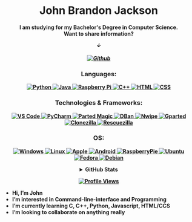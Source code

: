 <h1 align="center">John Brandon Jackson </h1>

<p align="center">
  <b> I am studying for my Bachelor's Degree in Computer Science. <br>
    Want to share information?</p>
  <i>
<p align="center">
  &darr; <br>
  <br>
  <a href="https://zensilva.github.io/">
    <img src="http://img.shields.io/badge/Github-black?style=flat-square&logo=Github" alt="Github">
  </i><br>
  </a>
</p>

<h3 align="center">Languages:</h3>
<p align="center">
  <a href="https://github.com/johnbrandonjackson">
    <img src="https://img.shields.io/badge/python-black?style=for-the-badge&logo=python" alt="Python">
  </a>
  <a href="https://github.com/johnbrandonjackson">
    <img src="https://img.shields.io/badge/java-black?style=for-the-badge&logo=openjdk" alt="Java">
  </a>
    <a href="https://github.com/johnbrandonjackson">
    <img src="https://img.shields.io/badge/raspberrypi-black?style=for-the-badge&logo=raspberry-pi" alt="Raspberry Pi">
  </a>
  <a href="https://github.com/johnbrandonjackson">
    <img src="https://img.shields.io/badge/c++-black?style=for-the-badge&logo=c++" alt="C++">
  </a>
  <a href="https://github.com/johnbrandonjackson">
    <img src="https://img.shields.io/badge/html-black?style=for-the-badge&logo=html" alt="HTML">
  </a>
  <a href="https://github.com/johnbrandonjackson">
    <img src="https://img.shields.io/badge/css-black?style=for-the-badge&logo=css" alt="CSS">
  </a>
</p>

<h3 align="center">Technologies & Frameworks:</h3>
<p align="center">

  <a href="https://github.com/johnbrandonjackson">
    <img src="https://img.shields.io/badge/vscode-black?style=for-the-badge&logo=visual-studio-code" alt="VS Code">
  </a>
  <a href="https://github.com/johnbrandonjackson">
    <img src="https://img.shields.io/badge/pycharm-black?style=for-the-badge&logo=pycharm" alt="PyCharm">
  </a>
  <a href="https://github.com/johnbrandonjackson">
    <img src="https://img.shields.io/badge/partedmagic-black?style=for-the-badge&logo=parted-magic" alt="Parted Magic">
  </a>
    <a href="https://github.com/johnbrandonjackson">
    <img src="https://img.shields.io/badge/dban-black?style=for-the-badge&logo=dban" alt="DBan">
  </a>
    <a href="https://github.com/johnbrandonjackson">
    <img src="https://img.shields.io/badge/nwipe-black?style=for-the-badge&logo=nwipe" alt="Nwipe">
  </a>
    <a href="https://github.com/johnbrandonjackson">
    <img src="https://img.shields.io/badge/gparted-black?style=for-the-badge&logo=gparted" alt="Gparted">
  </a>
    <a href="https://github.com/johnbrandonjackson">
    <img src="https://img.shields.io/badge/clonezilla-black?style=for-the-badge&logo=clonezilla" alt="Clonezilla">
  </a>
    <a href="https://github.com/johnbrandonjackson">
    <img src="https://img.shields.io/badge/rescuezilla-black?style=for-the-badge&logo=rescuezilla" alt="Rescuezilla">
  </a>
</p>


<h3 align="center">OS:</h3>
<p align="center">
  <a href="https://github.com/johnbrandonjackson">
    <img src="https://img.shields.io/badge/Windows-black?style=for-the-badge&logo=Windows" alt="Windows">
  </a>
  <a href="https://github.com/johnbrandonjackson">
    <img src="https://img.shields.io/badge/linux-black?style=for-the-badge&logo=Linux" alt="Linux">
  </a>
     <a href="https://github.com/johnbrandonjackson">
    <img src="https://img.shields.io/badge/Apple-black?style=for-the-badge&logo=Apple" alt="Apple">
  </a>
  <a href="https://github.com/johnbrandonjackson">
    <img src="https://img.shields.io/badge/Android-black?style=for-the-badge&logo=Android" alt="Android">
  </a>
  
  <a href="https://github.com/johnbrandonjackson">
    <img src="https://img.shields.io/badge/RaspberryPie-black?style=for-the-badge&logo=RaspberryPie" alt="RaspberryPie">
  </a>
  
  <a href="https://github.com/johnbrandonjackson">
    <img src="https://img.shields.io/badge/Ubuntu-black?style=for-the-badge&logo=Ubuntu" alt="Ubuntu">
  </a>
    <a href="https://github.com/johnbrandonjackson">
    <img src="https://img.shields.io/badge/Fedora-black?style=for-the-badge&logo=Fedora" alt="Fedora">
  </a>
  <a href="https://github.com/johnbrandonjackson">
    <img src="https://img.shields.io/badge/Debian-black?style=for-the-badge&logo=Debian" alt="Debian">
  </a>

</p>

<details>
  <summary align="center">GitHub Stats</summary>
  <p align="center">
    <a href="https://github.com/johnbrandonjackson">
      <img src="http://github-profile-summary-cards.vercel.app/api/cards/profile-details?username=johnbrandonjackson&theme=transparent" alt="Profile Details">
    </a>
    <a href="https://github.com/johnbrandonjackson">
      <img src="https://github-readme-streak-stats.herokuapp.com/?user=johnbrandonjackson&hide_border=true&card_width=338&theme=transparent" alt="Streak Stats">
    </a>
    <a href="https://github.com/johnbrandonjackson">
      <img src="http://github-profile-summary-cards.vercel.app/api/cards/stats?username=johnbrandonjackson&theme=transparent" alt="Stats">
    </a>
  </p>
  <p align="center">
    <a href="https://github.com/johnbrandonjackson">
      <img align="center" src="https://github-readme-stats-sigma-five.vercel.app/api/top-langs/?username=JohnJackson&theme=react&line_height=40&hide=css" alt="Top Languages">
    </a>
  </p>
</details>

<p align="center">
  <a href="https://github.com/johnbrandonjackson">
    <img src="https://komarev.com/ghpvc/?username=johnbrandonjackson&color=blue&style=flat" alt="Profile Views">
  </a>
</p>




-  Hi, I’m John
-  I’m interested in Command-line-interface and Programming
-  I’m currently learning C, C++, Python, Javascript, HTML/CCS
-  I’m looking to collaborate on anything really


